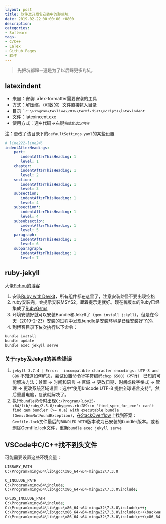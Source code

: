```yaml
---
layout: post
title: 软件及开发包安装中的那些坑
date: 2019-02-22 00:00:00 +0800
description: 
categories:
- Software
tags: 
- C/C++
- LaTex
- GitHub Pages
- 软件
---
```


<blockquote class="blockquote-center">
   先把坑都踩一遍是为了以后踩更多的坑。
</blockquote>

## latexindent

+ 来自：安装LaTex-formatter需要安装的工具
+ 方式：解压缩，（可数的）文件直接拖入目录
+ 目录：`C:\Program\texlive\2018\texmf-dist\scripts\latexindent`
+ 文件：latexindent.exe
+ 使用方式：选中代码->右键`格式化选定内容`

注：更改了该目录下的`defaultSettings.yaml`的某些设置

``` yaml
# line222~line246
indentAfterHeadings:
    part:
       indentAfterThisHeading: 1
       level: 1
    chapter: 
       indentAfterThisHeading: 1
       level: 2
    section:
       indentAfterThisHeading: 1
       level: 3
    subsection:
       indentAfterThisHeading: 1
       level: 4
    subsection*:
       indentAfterThisHeading: 1
       level: 4
    subsubsection:
       indentAfterThisHeading: 1
       level: 5
    paragraph:
       indentAfterThisHeading: 1
       level: 6
    subparagraph:
       indentAfterThisHeading: 1
       level: 7
```

## ruby-jekyll

大佬[Pchou的博客](http://www.pchou.info/ssgithubPage/2014-07-04-build-github-blog-page-08.html)

1. 安装[Ruby with Devkit](https://rubyinstaller.org/downloads/)，所有组件都在这里了，注意安装路径不要出现空格
2. ruby安装完，会提示安装MSYS2，跟着提示走就好。现在新版本的Ruby已经集成了[RubyGems]([RubyGems](https://rubygems.org/pages/download))
3. 环境安装好就可以安装Bundle和Jekyll了（`gem install jekyll`），但是在今天（2019-2-22）安装的过程中发现bundle是安装环境是已经安装好了的。
4. 到博客目录下依次执行以下命令：
``` bash
bundle install
bundle update
bundle exec jekyll serve
```

### 关于ryby及Jekyll的某些错误

1. `jekyll 3.7.4 | Error:  incompatible character encodings: UTF-8 and GBK`
不知道如何解决，尝试设置命令行字符编码`chcp 65001`（不行）
已知的可能解决方法：设置 -> 时间和语言 -> 区域 -> 更改日期、时间或数字格式 -> 管理 -> 更改系统区域设置：选中“使用Unicode UTF-8 提供全球语言支持”，然后重启电脑，应该就解决了。
2. 执行`bundle`命令时出现`C:/Program/Ruby25-x64/lib/ruby/2.5.0/rubygems.rb:289:in 'find_spec_for_exe': can't find gem bundler (>= 0.a) with executable bundle (Gem::GemNotFoundException)`，在[StackOverflow](https://stackoverflow.com/questions/47026174/find-spec-for-exe-cant-find-gem-bundler-0-a-gemgemnotfoundexception)上找到答案：`Gemfile.lock`文件最后的`BUNDLED WITH`版本改为已安装的bundler版本。或者删除Gemfile.lock文件，重新`bundle exec jekyll serve`

## VSCode中C/C++找不到头文件

可能需要设置这些环境变量：

```bash
LIBRARY_PATH
C:\Program\mingw64\lib\gcc\x86_64-w64-mingw32\7.3.0

C_INCLUDE_PATH
C:\Program\mingw64\include;
C:\Program\mingw64\lib\gcc\x86_64-w64-mingw32\7.3.0\include;

CPLUS_INCLUDE_PATH
C:\Program\mingw64\include;
C:\Program\mingw64\lib\gcc\x86_64-w64-mingw32\7.3.0\include\c++;
C:\Program\mingw64\lib\gcc\x86_64-w64-mingw32\7.3.0\include\c++\backward;
C:\Program\mingw64\lib\gcc\x86_64-w64-mingw32\7.3.0\include\c++\x86_64-w64-mingw32;
```
